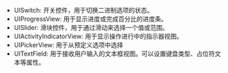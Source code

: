 - UISwitch: 开关控件，用于切换二进制选项的状态。
- UIProgressView: 用于显示进度或完成百分比的进度条。
- UISlider: 滑块控件，用于通过滑动来选择一个值或范围。
- UIActivityIndicatorView: 用于显示操作进行中的指示器视图。
- UIPickerView: 用于从预定义选项中选择
- UITextField: 用于接收用户输入的文本框视图。可以设置键盘类型、占位符文本等属性。
